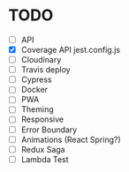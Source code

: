 # TODO

- [ ] API
- [x] Coverage API jest.config.js
- [ ] Cloudinary
- [ ] Travis deploy
- [ ] Cypress
- [ ] Docker
- [ ] PWA
- [ ] Theming
- [ ] Responsive
- [ ] Error Boundary
- [ ] Animations (React Spring?)
- [ ] Redux Saga
- [ ] Lambda Test

